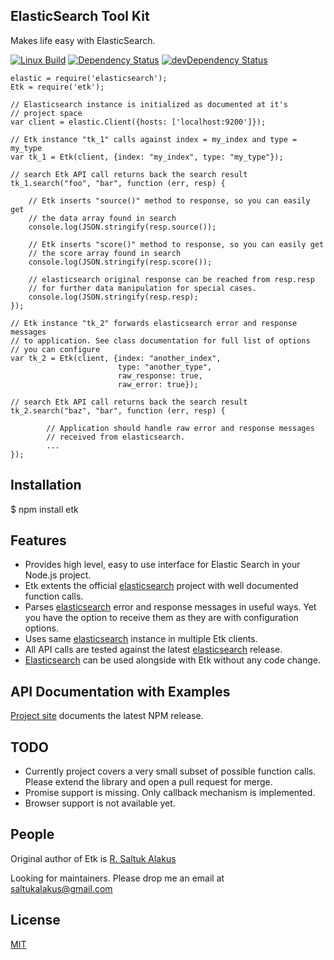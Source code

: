 ## ElasticSearch Tool Kit

Makes life easy with ElasticSearch.

[![Linux Build][travis-image]][travis-url]
[![Dependency Status][david-dm-dev-image]][david-dm-dev-url]
[![devDependency Status][david-dm-devDep-image]][david-dm-devDep-url]

    elastic = require('elasticsearch');
    Etk = require('etk');

    // Elasticsearch instance is initialized as documented at it's
    // project space
    var client = elastic.Client({hosts: ['localhost:9200']});

    // Etk instance "tk_1" calls against index = my_index and type = my_type
    var tk_1 = Etk(client, {index: "my_index", type: "my_type"});

    // search Etk API call returns back the search result
    tk_1.search("foo", "bar", function (err, resp) {

        // Etk inserts "source()" method to response, so you can easily get 
        // the data array found in search
        console.log(JSON.stringify(resp.source());
        
        // Etk inserts "score()" method to response, so you can easily get 
        // the score array found in search
        console.log(JSON.stringify(resp.score());
                
        // elasticsearch original response can be reached from resp.resp 
        // for further data manipulation for special cases.
        console.log(JSON.stringify(resp.resp);
    });

    // Etk instance "tk_2" forwards elasticsearch error and response messages
    // to application. See class documentation for full list of options
    // you can configure
    var tk_2 = Etk(client, {index: "another_index",
                            type: "another_type",
                            raw_response: true,
                            raw_error: true});

    // search Etk API call returns back the search result
    tk_2.search("baz", "bar", function (err, resp) {

            // Application should handle raw error and response messages
            // received from elasticsearch.
            ...
    });

## Installation
$ npm install etk

## Features
* Provides high level, easy to use interface for Elastic Search in your Node.js project.
* Etk extents the official [elasticsearch](https://github.com/elastic/elasticsearch-js) project with well documented function calls.
* Parses [elasticsearch](https://github.com/elastic/elasticsearch-js) error and response messages in useful ways. Yet you have the option to receive them as they are with configuration options.
* Uses same [elasticsearch](https://github.com/elastic/elasticsearch-js) instance in multiple Etk clients.
* All API calls are tested against the latest [elasticsearch](https://github.com/elastic/elasticsearch-js) release.
* [Elasticsearch](https://github.com/elastic/elasticsearch-js) can be used alongside with Etk without any code change.

## API Documentation with Examples
[Project site](http://saltukalakus.github.io/etk) documents the latest NPM release.

## TODO
* Currently project covers a very small subset of possible function calls. Please extend the library and open a pull request for merge.
* Promise support is missing. Only callback mechanism is implemented.
* Browser support is not available yet.

## People

Original author of Etk is [R. Saltuk Alakus](https://github.com/saltukalakus)

Looking for maintainers. Please drop me an email at saltukalakus@gmail.com

## License

[MIT](LICENSE)

[travis-image]: https://travis-ci.org/saltukalakus/etk.svg?branch=master
[travis-url]: https://travis-ci.org/saltukalakus/etk
[david-dm-dev-image]: https://david-dm.org/saltukalakus/etk.svg?style=flat
[david-dm-dev-url]: https://david-dm.org/saltukalakus/etk
[david-dm-devDep-image]: https://david-dm.org/saltukalakus/etk/dev-status.svg?style=flat
[david-dm-devDep-url]: https://david-dm.org/saltukalakus/etk#info=devDependencies
